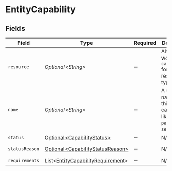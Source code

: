 # EntityCapability


## Fields

| Field                                                                                        | Type                                                                                         | Required                                                                                     | Description                                                                                  | Example                                                                                      |
| -------------------------------------------------------------------------------------------- | -------------------------------------------------------------------------------------------- | -------------------------------------------------------------------------------------------- | -------------------------------------------------------------------------------------------- | -------------------------------------------------------------------------------------------- |
| `resource`                                                                                   | *Optional\<String>*                                                                          | :heavy_minus_sign:                                                                           | Always the word `capability` for this resource type.                                         | capability                                                                                   |
| `name`                                                                                       | *Optional\<String>*                                                                          | :heavy_minus_sign:                                                                           | A unique name for this capability like `payments` / `settlements`.                           | payments                                                                                     |
| `status`                                                                                     | [Optional\<CapabilityStatus>](../../models/components/CapabilityStatus.md)                   | :heavy_minus_sign:                                                                           | N/A                                                                                          | pending                                                                                      |
| `statusReason`                                                                               | [Optional\<CapabilityStatusReason>](../../models/components/CapabilityStatusReason.md)       | :heavy_minus_sign:                                                                           | N/A                                                                                          | requirement-past-due                                                                         |
| `requirements`                                                                               | List\<[EntityCapabilityRequirement](../../models/components/EntityCapabilityRequirement.md)> | :heavy_minus_sign:                                                                           | N/A                                                                                          |                                                                                              |